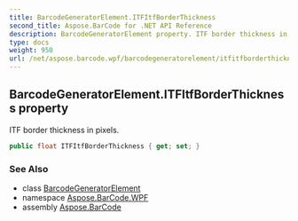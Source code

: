 ```yaml
---
title: BarcodeGeneratorElement.ITFItfBorderThickness
second_title: Aspose.BarCode for .NET API Reference
description: BarcodeGeneratorElement property. ITF border thickness in pixels
type: docs
weight: 950
url: /net/aspose.barcode.wpf/barcodegeneratorelement/itfitfborderthickness/
---
```

## BarcodeGeneratorElement.ITFItfBorderThickness property

ITF border thickness in pixels.

```csharp
public float ITFItfBorderThickness { get; set; }
```

### See Also

* class [BarcodeGeneratorElement](../)
* namespace [Aspose.BarCode.WPF](../../../aspose.barcode.wpf/)
* assembly [Aspose.BarCode](../../../)


